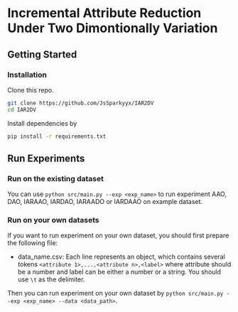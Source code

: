 # Incremental Attribute Reduction Under Two Dimontionally Variation

## Getting Started

### Installation

Clone this repo.

```bash
git clone https://github.com/JsSparkyyx/IAR2DV
cd IAR2DV
```

Install dependencies by

```bash
pip install -r requirements.txt
```

## Run Experiments

### Run on the existing dataset

You can use `python src/main.py --exp <exp_name>` to run experiment 
AAO, DAO, IARAAO, IARDAO, IARAADO or IARDAAO on example dataset.

### Run on your own datasets

If you want to run experiment on your own dataset, you should first prepare the following file:
- data_name.csv: Each line represents an object, which contains several tokens `<attribute 1>,...,<attribute n>,<label>` where attribute should be a number and label can be either a number or a string. You should use `\t` as the delimiter.

Then you can run experiment on your own dataset by `python src/main.py --exp <exp_name> --data <data_path>`. 